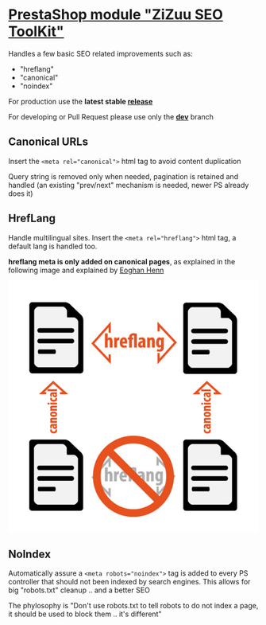 # [PrestaShop module "ZiZuu SEO ToolKit"](https://github.com/ZiZuu-store/PrestaShop_module-zzSEOtk)

Handles a few basic SEO related improvements such as:
* "hreflang"
* "canonical"
* "noindex"

For production use the **latest stable [release](https://github.com/ZiZuu-store/PrestaShop_module-zzSEOtk/releases/)**

For developing or Pull Request please use only the **[dev](https://github.com/ZiZuu-store/PrestaShop_module-zzSEOtk/tree/dev)** branch


## Canonical URLs

Insert the `<meta rel="canonical">` html tag to avoid content duplication

Query string is removed only when needed, pagination is retained and handled (an existing "prev/next" mechanism is needed, newer PS already does it)

## HrefLang

Handle multilingual sites.
Insert the `<meta rel="hreflang">` html tag, a default lang is handled too.

**hreflang meta is only added on canonical pages**, as explained in the following image and explained by [Eoghan Henn](http://www.rebelytics.com/hreflang-canonical/)

<img src="./hreflang-canonical-image.jpg">

## NoIndex

Automatically assure a `<meta robots="noindex">` tag is added to every PS controller that should not been indexed by search engines.
This allows for big "robots.txt" cleanup .. and a better SEO 

The phylosophy is "Don't use robots.txt to tell robots to do not index a page, it should be used to block them .. it's different"
